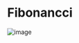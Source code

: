 # Fibonancci
![image](https://github.com/Agussetiaa/Fibonancci/assets/115542822/6f1e7073-bd13-434e-af2a-246e9778f7bb)

